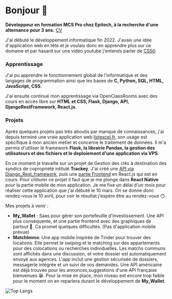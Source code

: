 
# Bonjour 👋
__Développeur en formation MCS Pro chez Epitech, à la recherche d'une alternance pour 3 ans.__ [CV](CV.pdf)

J'ai débuté le développement informatique fin 2022. J'avais une idée d'application web en tête et je voulais donc en apprendre plus sur ce domaine et par hasard sur une vidéo youtube j'entends parler de [CS50](https://pll.harvard.edu/course/cs50-introduction-computer-science).

### Apprentissage
J'ai pu apprendre le fonctionnement global de l'informatique et des langages de programmation ainsi que les bases de __C, Python, SQL, HTML, JavaScript, CSS__. 

J'ai ensuite continué mon apprentissage via OpenClassRooms avec des cours en accès libre sur __HTML et CSS, Flask, Django, API, DjangoRestFramework, React.js__. 

### Projets
Après quelques projets pas très aboutis par manque de connaissances, j'ai depuis terminé une vraie application web [listexcel.fr](listexcel.fr), son usage est spécifique à mon ancien métier et concerne le traitement de données. Il m'a permis d'utiliser le framework __Flask, la librairie Pandas, la gestion des utilisateurs et des fichiers et le deploiement d'une application via VPS__. 

En ce moment je travaille sur un projet de Gestion des clés à destination des syndics de copropriété intitulé __Trackey__. J'ai créé une [API via Django_Rest_framework](https://github.com/Nicolas-Dmb/Trackey_API), puis une [partie Frontend](https://github.com/Nicolas-Dmb/Trackey_Frontend) en React.js qui est en cours. Pour clôturer ce projet il faut que je me plonge dans __React Native__ pour la partie mobile de mon application. Je me fixe un délai d'un mois pour réaliser cette application que j'ai débuté le 10 mars. On se donne donc rendez-vous le 10 avril, pour voir le résultat j'espère être au rendez-vous 😶.

Mes projets à venir : 
- __My_Wallet__ : Saas pour gérer son portefeuille d'investissement. Une API plus conséquente, et une partie frontend avec des graphiques de partout 🤯. Ca promet quelques difficultés. (Pas d'application mobile prévue) 
- __MatchImmo__: Une app mobile inspirée de Tinder pour trouver des locations. Elle permet le swiping et le matching sur des appartements pour des colocations ou recherches individuelles. Les matchs communs sont affichés dans une discussion, et votre dossier est automatiquement envoyé aux agences. L'app inclut une gestion sécurisée de dossiers, messagerie intégrée et un suivi de vos demandes. Une API américaine est déjà trouvée pour les annonces,suggestions d'une API française bienvenues 😁. Pour la mise en place, mon niveau est encore trop faible pour le moment on en reparlera durant le développement de __My_Wallet__.



![Top Langs](https://github-readme-stats.vercel.app/api/top-langs/?username=Nicolas-Dmb&layout=compact)









